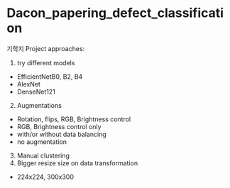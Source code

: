 # Dacon_papering_defect_classification
기학지 Project
approaches:
1. try different models
  - EfficientNetB0, B2, B4
  - AlexNet
  - DenseNet121
2. Augmentations
  - Rotation, flips, RGB, Brightness control
  - RGB, Brightness control only
  - with/or without data balancing
  - no augmentation
3. Manual clustering
4. Bigger resize size on data transformation
  - 224x224, 300x300
